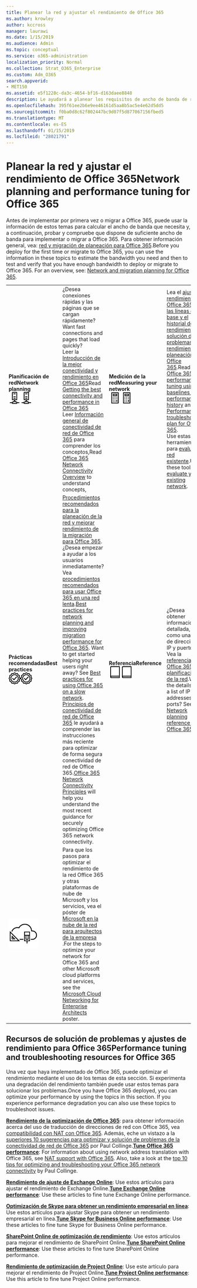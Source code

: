 ```yaml
---
title: Planear la red y ajustar el rendimiento de Office 365
ms.author: krowley
author: kccross
manager: laurawi
ms.date: 1/15/2019
ms.audience: Admin
ms.topic: conceptual
ms.service: o365-administration
localization_priority: Normal
ms.collection: Strat_O365_Enterprise
ms.custom: Adm_O365
search.appverid:
- MET150
ms.assetid: e5f1228c-da3c-4654-bf16-d163daee8848
description: Le ayudará a planear los requisitos de ancho de banda de red para Microsoft Office 365. Una vez que está implementado, vuelva aquí para ajustar con precisión y solucionar problemas de rendimiento de Office 365.
ms.openlocfilehash: 395f61ee2b6e9ee46161d5aa8b5ac5e4e62d5dd5
ms.sourcegitcommit: f0ba0d8c62f802447bc9d07f5d877067156fbed5
ms.translationtype: MT
ms.contentlocale: es-ES
ms.lasthandoff: 01/15/2019
ms.locfileid: "28021791"
---
```

# <a name="network-planning-and-performance-tuning-for-office-365"></a><span data-ttu-id="da3c1-104">Planear la red y ajustar el rendimiento de Office 365</span><span class="sxs-lookup"><span data-stu-id="da3c1-104">Network planning and performance tuning for Office 365</span></span>
<span data-ttu-id="da3c1-p102">Antes de implementar por primera vez o migrar a Office 365, puede usar la información de estos temas para calcular el ancho de banda que necesita y, a continuación, probar y compruebe que dispone de suficiente ancho de banda para implementar o migrar a Office 365. Para obtener información general, vea: [red y migración de planeación para Office 365](network-and-migration-planning.md).</span><span class="sxs-lookup"><span data-stu-id="da3c1-p102">Before you deploy for the first time or migrate to Office 365, you can use the information in these topics to estimate the bandwidth you need and then to test and verify that you have enough bandwidth to deploy or migrate to Office 365. For an overview, see: [Network and migration planning for Office 365](network-and-migration-planning.md).</span></span>
  
|||||
|:-----|:-----|:-----|:-----|
|<span data-ttu-id="da3c1-107">**Planificación de red**</span><span class="sxs-lookup"><span data-stu-id="da3c1-107">**Network planning**</span></span> <br/> <span data-ttu-id="da3c1-108">![Red](media/5e9dcd06-601b-4b28-88dc-f524e7548794.png)</span><span class="sxs-lookup"><span data-stu-id="da3c1-108">![Network](media/5e9dcd06-601b-4b28-88dc-f524e7548794.png)</span></span>           <br/> |<span data-ttu-id="da3c1-109">¿Desea conexiones rápidas y las páginas que se cargan rápidamente?</span><span class="sxs-lookup"><span data-stu-id="da3c1-109">Want fast connections and pages that load quickly?</span></span>  <br/> <span data-ttu-id="da3c1-110">Leer la [Introducción de la mejor conectividad y rendimiento en Office 365](https://aka.ms/o365perfprinciples)</span><span class="sxs-lookup"><span data-stu-id="da3c1-110">Read [Getting the best connectivity and performance in Office 365](https://aka.ms/o365perfprinciples)</span></span> <br/> <span data-ttu-id="da3c1-111">Leer [Información general de conectividad de red de Office 365](https://docs.microsoft.com/en-us/office365/enterprise/office-365-networking-overview) para comprender los conceptos,</span><span class="sxs-lookup"><span data-stu-id="da3c1-111">Read [Office 365 Network Connectivity Overview](https://docs.microsoft.com/en-us/office365/enterprise/office-365-networking-overview) to understand concepts,</span></span>  <br/> |<span data-ttu-id="da3c1-112">**Medición de la red**</span><span class="sxs-lookup"><span data-stu-id="da3c1-112">**Measuring your network**</span></span> <br/> <span data-ttu-id="da3c1-113">![Calculadora ](media/d690a132-4884-40eb-a918-526bb3dff3cc.png)</span><span class="sxs-lookup"><span data-stu-id="da3c1-113">![Calculator](media/d690a132-4884-40eb-a918-526bb3dff3cc.png)</span></span>           <br/> |<span data-ttu-id="da3c1-114">Lea el [ajuste de rendimiento de Office 365 con las líneas de base y el historial de rendimiento](performance-tuning-using-baselines-and-history.md) y [solución de problemas de rendimiento de planeación de Office 365](performance-troubleshooting-plan.md).</span><span class="sxs-lookup"><span data-stu-id="da3c1-114">Read [Office 365 performance tuning using baselines and performance history](performance-tuning-using-baselines-and-history.md) and [Performance troubleshooting plan for Office 365](performance-troubleshooting-plan.md).</span></span>  <br/> <span data-ttu-id="da3c1-115">Use estas herramientas para [evaluar la red existente](network-and-migration-planning.md#calculators).</span><span class="sxs-lookup"><span data-stu-id="da3c1-115">Use these tools to [evaluate your existing network](network-and-migration-planning.md#calculators).</span></span>  <br/> |
|<span data-ttu-id="da3c1-116">**Prácticas recomendadas**</span><span class="sxs-lookup"><span data-stu-id="da3c1-116">**Best practices**</span></span> <br/> <span data-ttu-id="da3c1-117">![Procedimientos recomendados](media/2a659a5c-1007-47d3-a6c6-a19e018ab29b.png)</span><span class="sxs-lookup"><span data-stu-id="da3c1-117">![Best practices](media/2a659a5c-1007-47d3-a6c6-a19e018ab29b.png)</span></span>           <br/> |<span data-ttu-id="da3c1-p103">[Procedimientos recomendados para la planeación de la red y mejorar rendimiento de la migración para Office 365](network-and-migration-planning.md#BestPractices). ¿Desea empezar a ayudar a los usuarios inmediatamente? Vea [procedimientos recomendados para usar Office 365 en una red lenta](https://support.office.com/article/fd16c8d2-4799-4c39-8fd7-045f06640166).</span><span class="sxs-lookup"><span data-stu-id="da3c1-p103">[Best practices for network planning and improving migration performance for Office 365](network-and-migration-planning.md#BestPractices). Want to get started helping your users right away? See [Best practices for using Office 365 on a slow network](https://support.office.com/article/fd16c8d2-4799-4c39-8fd7-045f06640166).  </span></span><br/> <span data-ttu-id="da3c1-121">[Principios de conectividad de red de Office 365](https://aka.ms/o365networkingprinciples) le ayudará a comprender las instrucciones más reciente para optimizar de forma segura conectividad de red de Office 365.</span><span class="sxs-lookup"><span data-stu-id="da3c1-121">[Office 365 Network Connectivity Principles](https://aka.ms/o365networkingprinciples) will help you understand the most recent guidance for securely optimizing Office 365 network connectivity.</span></span>  <br/> |<span data-ttu-id="da3c1-122">**Referencia**</span><span class="sxs-lookup"><span data-stu-id="da3c1-122">**Reference**</span></span> <br/> <span data-ttu-id="da3c1-123">![Libro o diario](media/56dff3c1-f605-48d8-811f-7d13ce639ecd.png)</span><span class="sxs-lookup"><span data-stu-id="da3c1-123">![Book or Journal](media/56dff3c1-f605-48d8-811f-7d13ce639ecd.png)</span></span>           <br/> |<span data-ttu-id="da3c1-p104">¿Desea obtener información detallada, como una lista de direcciones IP y puertos? Vea la [referencia para Office 365 de planificación de la red](network-and-migration-planning.md#NetReference).</span><span class="sxs-lookup"><span data-stu-id="da3c1-p104">Want the details, like a list of IP addresses and ports? See the [Network planning reference for Office 365](network-and-migration-planning.md#NetReference).  </span></span><br/> |
|![Consulte red de nube de Microsoft para póster arquitectos de empresa](media/3094be9f-2407-4fa5-896d-aa66ef7b9bb9.png)           <br/> |<span data-ttu-id="da3c1-127">Para que los pasos para optimizar el rendimiento de la red Office 365 y otras plataformas de nube de Microsoft y los servicios, vea el póster de [Microsoft en la nube de la red para arquitectos de la empresa](https://aka.ms/cloudarchnetworking) .</span><span class="sxs-lookup"><span data-stu-id="da3c1-127">For the steps to optimize your network for Office 365 and other Microsoft cloud platforms and services, see the [Microsoft Cloud Networking for Enterprise Architects](https://aka.ms/cloudarchnetworking) poster.</span></span>  <br/> |
   
## <a name="performance-tuning-and-troubleshooting-resources-for-office-365"></a><span data-ttu-id="da3c1-128">Recursos de solución de problemas y ajustes de rendimiento para Office 365</span><span class="sxs-lookup"><span data-stu-id="da3c1-128">Performance tuning and troubleshooting resources for Office 365</span></span>
<span data-ttu-id="da3c1-129"><a name="apptuning"> </a></span><span class="sxs-lookup"><span data-stu-id="da3c1-129"></span></span>

<span data-ttu-id="da3c1-p105">Una vez que haya implementado de Office 365, puede optimizar el rendimiento mediante el uso de los temas de esta sección. Si experimenta una degradación del rendimiento también puede usar estos temas para solucionar los problemas.</span><span class="sxs-lookup"><span data-stu-id="da3c1-p105">Once you have Office 365 deployed, you can optimize your performance by using the topics in this section. If you experience performance degradation you can also use these topics to troubleshoot issues.</span></span>
  
 <span data-ttu-id="da3c1-p106">**[Rendimiento de la optimización de Office 365](tune-office-365-performance.md)**: para obtener información acerca del uso de traducción de direcciones de red con Office 365, vea [compatibilidad con NAT con Office 365](nat-support-with-office-365.md). Además, eche un vistazo a la [superiores 10 sugerencias para optimizar y solución de problemas de la conectividad de red de Office 365](https://blogs.technet.com/b/onthewire/archive/2014/06/18/top-10-tips-for-optimising-amp-troubleshooting-your-office-365-network-connectivity.aspx) por Paul Collinge.</span><span class="sxs-lookup"><span data-stu-id="da3c1-p106">**[Tune Office 365 performance](tune-office-365-performance.md)**: For information about using network address translation with Office 365, see [NAT support with Office 365](nat-support-with-office-365.md). Also, take a look at the [top 10 tips for optimizing and troubleshooting your Office 365 network connectivity](https://blogs.technet.com/b/onthewire/archive/2014/06/18/top-10-tips-for-optimising-amp-troubleshooting-your-office-365-network-connectivity.aspx) by Paul Collinge.</span></span> 
  
 <span data-ttu-id="da3c1-134">**[Rendimiento de ajuste de Exchange Online](tune-exchange-online-performance.md)**: Use estos artículos para ajustar el rendimiento de Exchange Online.</span><span class="sxs-lookup"><span data-stu-id="da3c1-134">**[Tune Exchange Online performance](tune-exchange-online-performance.md)**: Use these articles to fine tune Exchange Online performance.</span></span> 
  
 <span data-ttu-id="da3c1-135">**[Optimización de Skype para obtener un rendimiento empresarial en línea](tune-skype-for-business-online-performance.md)**: Use estos artículos para ajustar Skype para obtener un rendimiento empresarial en línea.</span><span class="sxs-lookup"><span data-stu-id="da3c1-135">**[Tune Skype for Business Online performance](tune-skype-for-business-online-performance.md)**: Use these articles to fine tune Skype for Business Online performance.</span></span> 
  
 <span data-ttu-id="da3c1-136">**[SharePoint Online de optimización de rendimiento](tune-sharepoint-online-performance.md)**: Use estos artículos para mejorar el rendimiento de SharePoint Online.</span><span class="sxs-lookup"><span data-stu-id="da3c1-136">**[Tune SharePoint Online performance](tune-sharepoint-online-performance.md)**: Use these articles to fine tune SharePoint Online performance.</span></span> 
  
 <span data-ttu-id="da3c1-137">**[Rendimiento de optimización de Project Online](https://support.office.com/article/12ba0ebd-c616-42e5-b9b6-cad570e8409c)**: Use este artículo para mejorar el rendimiento de Project Online.</span><span class="sxs-lookup"><span data-stu-id="da3c1-137">**[Tune Project Online performance](https://support.office.com/article/12ba0ebd-c616-42e5-b9b6-cad570e8409c)**: Use this article to fine tune Project Online performance.</span></span> 
  

